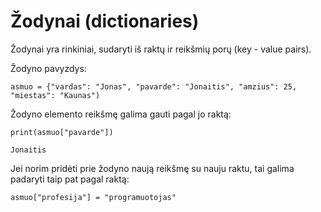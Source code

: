 # Žodynai (dictionaries)

Žodynai yra rinkiniai, sudaryti iš raktų ir reikšmių porų (key - value pairs). 

Žodyno pavyzdys:

`asmuo = {"vardas": "Jonas", "pavarde": "Jonaitis", "amzius": 25, "miestas": "Kaunas")`

Žodyno elemento reikšmę galima gauti pagal jo raktą:

`print(asmuo["pavarde"])`

`Jonaitis`

Jei norim pridėti prie žodyno naują reikšmę su nauju raktu, tai galima padaryti taip pat pagal raktą:

`asmuo["profesija"] = "programuotojas"`

